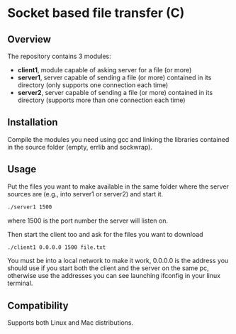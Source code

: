 # Socket based file transfer (C)

## Overview

The repository contains 3 modules:
- **client1**, module capable of asking server for a file (or more)
- **server1**, server capable of sending a file (or more) contained in its directory (only supports one connection each time)
- **server2**, server capable of sending a file (or more) contained in its directory (supports more than one connection each time)

## Installation

Compile the modules you need using gcc and linking the libraries contained in the source folder (empty, errlib and sockwrap).

## Usage

Put the files you want to make available in the same folder where the server sources are (e.g., into server1 or server2) and start it.
```bash
./server1 1500
```
where 1500 is the port number the server will listen on.

Then start the client too and ask for the files you want to download
```bash
./client1 0.0.0.0 1500 file.txt
```
You must be into a local network to make it work, 0.0.0.0 is the address you should use if you start both the client and the server on the same pc, otherwise use the addresses you can see launching ifconfig in your linux terminal.

## Compatibility

Supports both Linux and Mac distributions.
